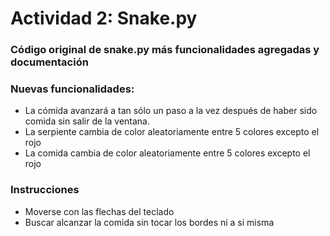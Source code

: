 # Actividad 2: Snake.py
### Código original de snake.py más funcionalidades agregadas y documentación
### Nuevas funcionalidades:
- La cómida avanzará a tan sólo un paso a la vez después de haber sido comida sin salir de la ventana.
- La serpiente cambia de color aleatoriamente entre 5 colores excepto el rojo
- La comida cambia de color aleatoriamente entre 5 colores excepto el rojo

### Instrucciones
- Moverse con las flechas del teclado
- Buscar alcanzar la comida sin tocar los bordes ni a si misma